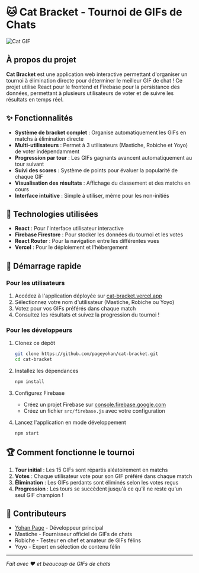 # 🐱 Cat Bracket - Tournoi de GIFs de Chats

![Cat GIF](https://media.giphy.com/media/BzyTuYCmvSORqs1ABM/giphy.gif)

## À propos du projet

**Cat Bracket** est une application web interactive permettant d'organiser un tournoi à élimination directe pour déterminer le meilleur GIF de chat ! Ce projet utilise React pour le frontend et Firebase pour la persistance des données, permettant à plusieurs utilisateurs de voter et de suivre les résultats en temps réel.

## ✨ Fonctionnalités

- **Système de bracket complet** : Organise automatiquement les GIFs en matchs à élimination directe
- **Multi-utilisateurs** : Permet à 3 utilisateurs (Mastiche, Robiche et Yoyo) de voter indépendamment
- **Progression par tour** : Les GIFs gagnants avancent automatiquement au tour suivant
- **Suivi des scores** : Système de points pour évaluer la popularité de chaque GIF
- **Visualisation des résultats** : Affichage du classement et des matchs en cours
- **Interface intuitive** : Simple à utiliser, même pour les non-initiés

## 🔧 Technologies utilisées

- **React** : Pour l'interface utilisateur interactive
- **Firebase Firestore** : Pour stocker les données du tournoi et les votes
- **React Router** : Pour la navigation entre les différentes vues
- **Vercel** : Pour le déploiement et l'hébergement

## 🚀 Démarrage rapide

### Pour les utilisateurs
1. Accédez à l'application déployée sur [cat-bracket.vercel.app](https://cat-bracket.vercel.app)
2. Sélectionnez votre nom d'utilisateur (Mastiche, Robiche ou Yoyo)
3. Votez pour vos GIFs préférés dans chaque match
4. Consultez les résultats et suivez la progression du tournoi !

### Pour les développeurs
1. Clonez ce dépôt
   ```bash
   git clone https://github.com/pageyohan/cat-bracket.git
   cd cat-bracket
   ```

2. Installez les dépendances
   ```bash
   npm install
   ```

3. Configurez Firebase
   - Créez un projet Firebase sur [console.firebase.google.com](https://console.firebase.google.com)
   - Créez un fichier `src/firebase.js` avec votre configuration

4. Lancez l'application en mode développement
   ```bash
   npm start
   ```

## 🏆 Comment fonctionne le tournoi

1. **Tour initial** : Les 15 GIFs sont répartis aléatoirement en matchs
2. **Votes** : Chaque utilisateur vote pour son GIF préféré dans chaque match
3. **Élimination** : Les GIFs perdants sont éliminés selon les votes reçus
4. **Progression** : Les tours se succèdent jusqu'à ce qu'il ne reste qu'un seul GIF champion !

## 👥 Contributeurs

- [Yohan Page](https://github.com/pageyohan) - Développeur principal
- Mastiche - Fournisseur officiel de GIFs de chats
- Robiche - Testeur en chef et amateur de GIFs félins
- Yoyo - Expert en sélection de contenu félin

---

*Fait avec ❤️ et beaucoup de GIFs de chats*
